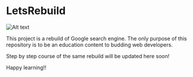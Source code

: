 # LetsRebuild

![Alt text](apps/google-serch/src/assets/snap.png "Screenshot")

This project is a rebuild of Google search engine. The only purpose of this repository is to be an education content to budding web developers.

Step by step course of the same rebuild will be updated here soon!

Happy learning!!